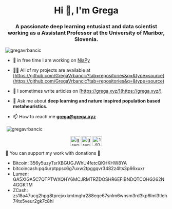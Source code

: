 <h1 align="center">Hi 👋, I'm Grega</h1>
<h3 align="center">A passionate deep learning entusiast and data scientist working as a Assistant Professor at the University of Maribor, Slovenia.</h3>

<p align="left"> <img src="https://komarev.com/ghpvc/?username=gregavrbancic" alt="gregavrbancic" /> </p>

- 🔭 in free time I am working on [NiaPy](https://github.com/NiaOrg/NiaPy)

- 👨‍💻 All of my projects are available at [https://github.com/GregaVrbancic?tab=repositories&q=&type=source](https://github.com/GregaVrbancic?tab=repositories&q=&type=source)

- 📝 I sometimes write articles on [https://grega.xyz/](https://grega.xyz/)

- 💬 Ask me about **deep learning and nature inspired population based metaheuristics.**

- 📫 How to reach me **grega@grega.xyz**

<p>&nbsp;<img align="center" src="https://github-readme-stats.vercel.app/api?username=gregavrbancic&show_icons=true" alt="gregavrbancic" /></p>

<p align="center">
<a href="https://twitter.com/gregavrbancic" target="blank"><img align="center" src="https://cdn.jsdelivr.net/npm/simple-icons@3.0.1/icons/twitter.svg" alt="gregavrbancic" height="30" width="30" /></a>
<a href="https://linkedin.com/in/gregavrbancic" target="blank"><img align="center" src="https://cdn.jsdelivr.net/npm/simple-icons@3.0.1/icons/linkedin.svg" alt="gregavrbancic" height="30" width="30" /></a>
<a href="https://stackoverflow.com/users/1405400" target="blank"><img align="center" src="https://cdn.jsdelivr.net/npm/simple-icons@3.0.1/icons/stackoverflow.svg" alt="1405400" height="30" width="30" /></a>
</p>

🙌 You can support my work with donations 🙌

- Bitcoin: 356y5uzyTsrXBGUGJWhU4fetcQKHKHW8YA
- bitcoincash:pq4urptppsc6g7uxw2tpggqvr3482z4lts3p66xuxr
- Lumen: GA5XIGA5C7QTPTWXQHY6MCJRMTRZDOSHR6EFIBNDQTCQHG262N4GGKTM
- ZCash: zs18a47ucg2hpg8tprejvxkmtmghr288eqe67snlm6wnsm3rd3kp6lml3tleh74tx5veur2gk7c8hl
